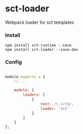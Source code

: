 sct-loader
==========

Webpack loader for sct templates

### Install

```
npm install sct-runtime --save
npm install sct-loader --save-dev
```

### Config

```js

module.exports = {
    // ...

    module: {
        loaders: [
            {
                test: /\.sct$/,
                loader: 'sct'
            }
        ]
    }
};
```
